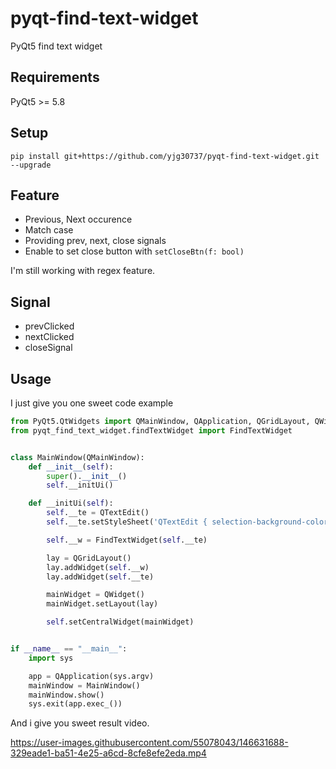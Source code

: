 # pyqt-find-text-widget
PyQt5 find text widget

## Requirements
PyQt5 >= 5.8

## Setup
```
pip install git+https://github.com/yjg30737/pyqt-find-text-widget.git --upgrade
```

## Feature
* Previous, Next occurence
* Match case
* Providing prev, next, close signals
* Enable to set close button with ```setCloseBtn(f: bool)```

I'm still working with regex feature.

## Signal
* prevClicked
* nextClicked
* closeSignal

## Usage
I just give you one sweet code example
```python
from PyQt5.QtWidgets import QMainWindow, QApplication, QGridLayout, QWidget, QTextEdit
from pyqt_find_text_widget.findTextWidget import FindTextWidget


class MainWindow(QMainWindow):
    def __init__(self):
        super().__init__()
        self.__initUi()

    def __initUi(self):
        self.__te = QTextEdit()
        self.__te.setStyleSheet('QTextEdit { selection-background-color: lightblue; }') # I wrote this code because color of default selection doesn't stand out in the white textedit screen.

        self.__w = FindTextWidget(self.__te)

        lay = QGridLayout()
        lay.addWidget(self.__w)
        lay.addWidget(self.__te)

        mainWidget = QWidget()
        mainWidget.setLayout(lay)

        self.setCentralWidget(mainWidget)


if __name__ == "__main__":
    import sys

    app = QApplication(sys.argv)
    mainWindow = MainWindow()
    mainWindow.show()
    sys.exit(app.exec_())
```
And i give you sweet result video.


https://user-images.githubusercontent.com/55078043/146631688-329eade1-ba51-4e25-a6cd-8cfe8efe2eda.mp4



